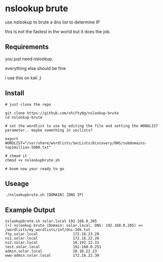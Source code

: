 # nslookup brute
use nslookup to brute a dns list to determine IP 

this is not the fastest in the world but it does the job.

## Requirements

you just need nslookup. 

everything else should be fine 

i use this on kali ;) 

## Install 

```
# just clone the repo

git clone https://github.com/shifty0g/nslookup-brute
cd nslookup-brute

# set the wordlist to use by editing the file and setting the WORDLIST parameter.. maybe something in seclists? 

export WORDLIST="/usr/share/wordlists/SecLists/Discovery/DNS/subdomains-top1million-5000.txt"

# chmod it
chmod +x nslookupbrute.sh

# boom now your ready to go 
```

## Useage

```
./nslookupbrute.sh [DOMAIN] [DNS IP]
```

## Example Output

```
nslookupbrute.sh solar.local 192.168.0.205
[+] nslookup brute (Domain: solar.local, DNS: 192.168.0.205) => /wordlists/my_wordlists/inf/dns-20k.txt
ftp.solar.local                172.16.23.29 
ns1.solar.local                172.16.22.26 
ns2.solar.local                10.192.22.33 
test.solar.local               192.168.0.251 
admin.solar.local              10.16.22.23 
www-admin.solar.local          172.16.22.30 
```
